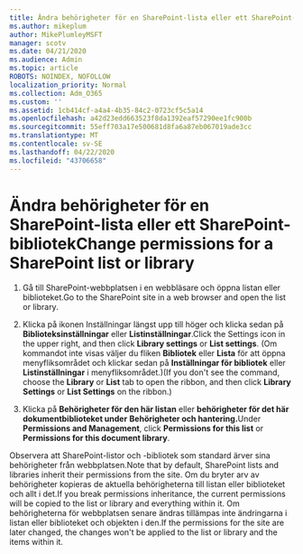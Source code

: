 ```yaml
---
title: Ändra behörigheter för en SharePoint-lista eller ett SharePoint-bibliotek
ms.author: mikeplum
author: MikePlumleyMSFT
manager: scotv
ms.date: 04/21/2020
ms.audience: Admin
ms.topic: article
ROBOTS: NOINDEX, NOFOLLOW
localization_priority: Normal
ms.collection: Adm_O365
ms.custom: ''
ms.assetid: 1cb414cf-a4a4-4b35-84c2-0723cf5c5a14
ms.openlocfilehash: a42d23edd663523f8da1392eaf57290ee1fc900b
ms.sourcegitcommit: 55eff703a17e500681d8fa6a87eb067019ade3cc
ms.translationtype: MT
ms.contentlocale: sv-SE
ms.lasthandoff: 04/22/2020
ms.locfileid: "43706658"
---
```

# <a name="change-permissions-for-a-sharepoint-list-or-library"></a><span data-ttu-id="475e9-102">Ändra behörigheter för en SharePoint-lista eller ett SharePoint-bibliotek</span><span class="sxs-lookup"><span data-stu-id="475e9-102">Change permissions for a SharePoint list or library</span></span>

1. <span data-ttu-id="475e9-103">Gå till SharePoint-webbplatsen i en webbläsare och öppna listan eller biblioteket.</span><span class="sxs-lookup"><span data-stu-id="475e9-103">Go to the SharePoint site in a web browser and open the list or library.</span></span>
    
2. <span data-ttu-id="475e9-104">Klicka på ikonen Inställningar längst upp till höger och klicka sedan på **Biblioteksinställningar** eller **Listinställningar**.</span><span class="sxs-lookup"><span data-stu-id="475e9-104">Click the Settings icon in the upper right, and then click **Library settings** or **List settings**.</span></span> <span data-ttu-id="475e9-105">(Om kommandot inte visas väljer du fliken **Bibliotek** eller **Lista** för att öppna menyfliksområdet och klickar sedan på **Inställningar för bibliotek** eller **Listinställningar** i menyfliksområdet.)</span><span class="sxs-lookup"><span data-stu-id="475e9-105">(If you don't see the command, choose the **Library** or **List** tab to open the ribbon, and then click **Library Settings** or **List Settings** on the ribbon.)</span></span> 
    
3. <span data-ttu-id="475e9-106">Klicka på **Behörigheter för den här listan** eller **behörigheter för det här dokumentbiblioteket under** **Behörigheter och hantering.**</span><span class="sxs-lookup"><span data-stu-id="475e9-106">Under **Permissions and Management**, click **Permissions for this list** or **Permissions for this document library**.</span></span>
    
<span data-ttu-id="475e9-107">Observera att SharePoint-listor och -bibliotek som standard ärver sina behörigheter från webbplatsen.</span><span class="sxs-lookup"><span data-stu-id="475e9-107">Note that by default, SharePoint lists and libraries inherit their permissions from the site.</span></span> <span data-ttu-id="475e9-108">Om du bryter arv av behörigheter kopieras de aktuella behörigheterna till listan eller biblioteket och allt i det.</span><span class="sxs-lookup"><span data-stu-id="475e9-108">If you break permissions inheritance, the current permissions will be copied to the list or library and everything within it.</span></span> <span data-ttu-id="475e9-109">Om behörigheterna för webbplatsen senare ändras tillämpas inte ändringarna i listan eller biblioteket och objekten i den.</span><span class="sxs-lookup"><span data-stu-id="475e9-109">If the permissions for the site are later changed, the changes won't be applied to the list or library and the items within it.</span></span>
  

